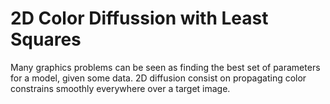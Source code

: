# 2D Color Diffussion with Least Squares

Many graphics problems can be seen as finding the best set of parameters for a model, given some data. 
2D diffusion consist on propagating color constrains smoothly everywhere over a target image. 
